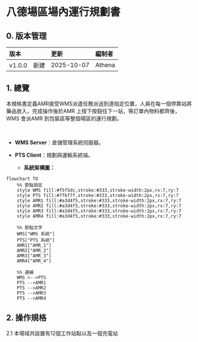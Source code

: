 # 八德場區場內運行規劃書

## 0. 版本管理
|版本 | 更新| 編制者 |
|:------|:------|:------|
| v1.0.0　新建| 2025-10-07 |Athena |


## 1. 總覽

本規格書定義AMR接受WMS派遣任務派送到達指定位置，人員在每一個停靠站將藥品放入，完成操作後於AMR 上按下按鈕往下一站，等訂單內物料都齊後，WMS 會派AMR 到包裝區等整個場區的運行規劃。

<br>

- **WMS Server**：倉儲管理系統伺服器。
- **PTS Client**：規劃與運輸系統端。

  - **系統架構圖：**

```mermaid
flowchart TD
    %% 節點設定
    style WMS fill:#f5f5dc,stroke:#333,stroke-width:2px,rx:7,ry:7
    style PTS fill:#7fbf7f,stroke:#333,stroke-width:2px,rx:7,ry:7
    style AMR1 fill:#a3d4f5,stroke:#333,stroke-width:2px,rx:7,ry:7
    style AMR2 fill:#a3d4f5,stroke:#333,stroke-width:2px,rx:7,ry:7
    style AMR3 fill:#a3d4f5,stroke:#333,stroke-width:2px,rx:7,ry:7
    style AMR4 fill:#a3d4f5,stroke:#333,stroke-width:2px,rx:7,ry:7

    %% 節點文字
    WMS["WMS 系統"]
    PTS["PTS 系統"]
    AMR1["AMR_1"]
    AMR2["AMR_2"]
    AMR3["AMR_3"]
    AMR4["AMR_4"]

    %% 連線
    WMS <-->PTS
    PTS -->AMR1
    PTS -->AMR2
    PTS -->AMR3
    PTS -->AMR4
```


## 2. 操作規格

2.1 本場域共設置有12個工作站點以及一個充電站




